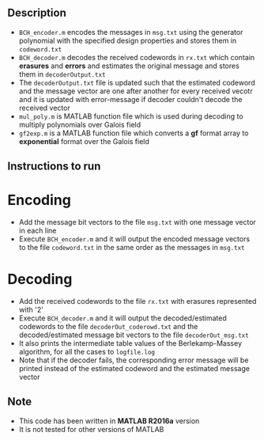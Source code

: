 ## Description
- `BCH_encoder.m` encodes the messages in `msg.txt` using the generator polynomial with the specified design properties and stores them in `codeword.txt`
- `BCH_decoder.m` decodes the received codewords in `rx.txt` which contain **erasures** and **errors** and estimates the original message and stores them in `decoderOutput.txt`
- The `decoderOutput.txt` file is updated such that the estimated codeword and the message vector are one after another for every received vecotr and it is updated with error-message if decoder couldn't decode the received vector
- `mul_poly.m` is MATLAB function file which is used during decoding to multiply polynomials over Galois field
- `gf2exp.m` is a MATLAB function file which converts a **gf** format array to **exponential** format over the Galois field 

## Instructions to run
# Encoding
- Add the message bit vectors to the file `msg.txt` with one message vector in each line
- Execute `BCH_encoder.m` and it will output the encoded message vectors to the file `codeword.txt` in the same order as the messages in `msg.txt`

# Decoding
- Add the received codewords to the file `rx.txt` with erasures represented with '2'
- Execute `BCH_decoder.m` and it will output the decoded/estimated codewords to the file `decoderOut_coderowd.txt` and the decoded/estimated message bit vectors to the file `decoderOut_msg.txt`
- It also prints the intermediate table values of the Berlekamp-Massey algorithm, for all the cases to `logfile.log`
- Note that if the decoder fails, the corresponding error message will be printed instead of the estimated codeword and the estimated message vector

## Note
- This code has been written in **MATLAB R2016a** version
- It is not tested for other versions of MATLAB
